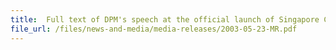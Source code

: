 ```yaml
---
title: 	Full text of DPM's speech at the official launch of Singapore Customs
file_url: /files/news-and-media/media-releases/2003-05-23-MR.pdf
---
```

